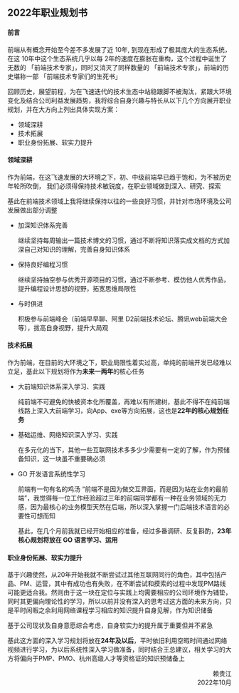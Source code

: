 ## 2022年职业规划书



#### 前言

前端从有概念开始至今差不多发展了近 10年, 到现在形成了极其庞大的生态系统，在这 10年中这个生态系统几乎以每 2年的速度在膨胀在重构，这个过程中诞生了无数的 「前端技术专家」，同时又消灭了同样数量的 「前端技术专家」，前端的历史堪称一部 「前端技术专家们的生死书」

回顾历史，展望前程，为在飞速迭代的技术生态中站稳跟脚不被淘汰，紧跟大环境变化及结合公司利益发展趋势，我将综合自身兴趣与特长从以下几个方向展开职业规划，并在大方向上列出具体实现方案：

* 领域深耕
* 技术拓展
* 职业身份拓展、软实力提升



#### 领域深耕

作为前端，在这飞速发展的大环境之下，初、中级前端早已趋于饱和，为不被历史年轮所吹倒， 我们必须得保持技术敏锐度，在职业领域做到深入、研究、探索

基此在前端技术领域上我将继续保持以往的一些良好习惯，并针对市场环境及公司发展做出部分调整

* 加深知识体系完善

  继续坚持每周输出一篇技术博文的习惯，通过不断将知识落实成文档的方式加深自己对知识的理解，完善自身知识体系

* 保持良好编程习惯

  继续坚持抽空参与优秀开源项目的习惯，通过不断参考、模仿他人优秀作品，提升编程设计思想的视野，拓宽思维局限性

* 与时俱进

  积极参与前端峰会（前端早早聊、阿里 D2前端技术论坛、腾讯web前端大会等），拔高自身视野，提升大局观



#### 技术拓展

作为前端，在目前的大环境之下，职业局限性着实过高，单纯的前端开发已经难以立足，基此以下规划将作为**未来一两年**的核心任务

* 大前端知识体系深入学习、实践

  纯前端不可避免的快被资本化所覆盖，再难以有所建树，基此不得不在纯前端线路上深入大前端学习，向App、exe等方向拓展，这也是**22年的核心规划任务**

* 基础运维、网络知识深入学习、实践

  在多元化的当下，其他一些互联网技术多多少少需要有一定的了解，作为预储备知识，这一块虽不重要确必须

* GO 开发语言系统性学习

  前端有一句有名的鸡汤 “前端不是因为做交互界面，而是因为站在业务的最前端”，我觉得每一位工作经验超过三年的前端同学都有一种在业务领域的无力感，因为最核心的业务模型天然在后端，所以深入掌握一门后端技术语言的必要性可想而知

  基此，在几个月前我就已经开始相应的准备，经过多番调研、反复斟酌，**23年核心规划将放在 GO 语言学习、运用**



#### 职业身份拓展、软实力提升

基于兴趣使然，从20年开始我就不断尝试过其他互联网同行的角色，其中包括产品、PM、运营，其中有成功也有失败，在不断尝试和摸索的过程中发现PM路线可能更适合我。然则由于这一块在定位与实践上均需要相应的公司环境作为铺垫， 同时其更偏向理论性的学习，所以以前并没有深入的思考过这方面的未来方向，只是平时闲暇之余利用网络课程学习相应的知识提升自身见解，作为知识储备

基于公司现状及自身意愿综合考虑，自身软实力的提升属于重要但并不紧急

基此这方面的深入学习规划将放在**24年及以后**，平时依旧利用空暇时间通过网络视频进行学习，为以后系统性深入学习做准备，同时结合王总建议，相关学习的大方将偏向于PMP、PMO、杭州高级人才等资格证的知识预储备上





<div style="text-align: right">赖贵江</div>

<div style="text-align: right">2022年10月</div>

